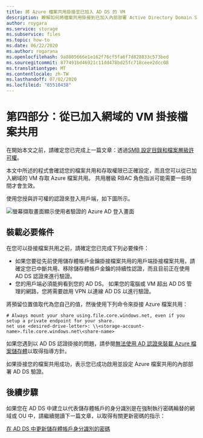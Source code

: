 ```yaml
---
title: 將 Azure 檔案共用掛接至已加入 AD DS 的 VM
description: 瞭解如何將檔案共用掛接到已加入內部部署 Active Directory Domain Services 的電腦。
author: roygara
ms.service: storage
ms.subservice: files
ms.topic: how-to
ms.date: 06/22/2020
ms.author: rogarana
ms.openlocfilehash: 9a8805666e1e162f76cf5fa6f7d828833c573bed
ms.sourcegitcommit: 877491bd46921c11dd478bd25fc718ceee2dcc08
ms.translationtype: MT
ms.contentlocale: zh-TW
ms.lasthandoff: 07/02/2020
ms.locfileid: "85510438"
---
```

# <a name="part-four-mount-a-file-share-from-a-domain-joined-vm"></a>第四部分：從已加入網域的 VM 掛接檔案共用

在開始本文之前，請確定您已完成上一篇文章：透過[SMB 設定目錄和檔案層級許可權](storage-files-identity-ad-ds-configure-permissions.md)。

本文中所述的程式會確認您的檔案共用和存取權限已正確設定，而且您可以從已加入網域的 VM 存取 Azure 檔案共用。 共用層級 RBAC 角色指派可能需要一些時間才會生效。 

使用您授與許可權的認證來登入用戶端，如下圖所示。

![螢幕擷取畫面顯示使用者驗證的 Azure AD 登入畫面](media/storage-files-aad-permissions-and-mounting/azure-active-directory-authentication-dialog.png)

## <a name="mounting-prerequisites"></a>裝載必要條件

在您可以掛接檔案共用之前，請確定您已完成下列必要條件：

- 如果您要從先前使用儲存體帳戶金鑰掛接檔案共用的用戶端掛接檔案共用，請確定您已中斷共用、移除儲存體帳戶金鑰的持續性認證，而且目前正在使用 AD DS 認證來進行驗證。
- 您的用戶端必須能夠看到您的 AD DS。 如果您的電腦或 VM 超出 AD DS 管理的網路，您將需要啟用 VPN 以連線 AD DS 以進行驗證。

將預留位置值取代為您自己的值，然後使用下列命令來掛接 Azure 檔案共用：

```cli
# Always mount your share using.file.core.windows.net, even if you setup a private endpoint for your share.
net use <desired-drive-letter>: \\<storage-account-name>.file.core.windows.net\<share-name>
```

如果您遇到以 AD DS 認證掛接的問題，請參閱[無法使用 AD 認證來裝載 Azure 檔案儲存體](storage-troubleshoot-windows-file-connection-problems.md#unable-to-mount-azure-files-with-ad-credentials)以取得指導方針。

如果掛接您的檔案共用成功，表示您已成功啟用並設定 Azure 檔案共用的內部部署 AD DS 驗證。

## <a name="next-steps"></a>後續步驟

如果您在 AD DS 中建立以代表儲存體帳戶的身分識別是在強制執行密碼輪替的網域或 OU 中，請繼續閱讀下一篇文章，以取得有關更新密碼的指示：

[在 AD DS 中更新儲存體帳戶身分識別的密碼](storage-files-identity-ad-ds-update-password.md)